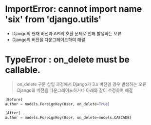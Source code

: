 # ImportError: cannot import name 'six' from 'django.utils'
- Django의 현재 버전과 API의 호환 문제로 인해 발생하는 오류  
- Django의 버전을 다운그레이드하여 해결  

# TypeError : on_delete must be callable.
> on_delete 구문 삽입 과정에서 Django가 3.x 버전일 경우 발생하는 오류
> Django의 버전을 다운그레이드하거나 아래와 같이 수정하여 해결
~~~python
[Before]
author = models.ForeignKey(User, on_delete=True)

[After]
author = models.ForeignKey(User, on_delete=models.CASCADE)
~~~
